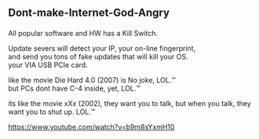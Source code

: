 ## Dont-make-Internet-God-Angry </p>

All popular software and HW has a Kill Switch. </p>

Update severs will detect your IP, your on-line fingerprint,</br>
and send you tons of fake updates that will kill your OS. </br>
your VIA USB PCIe card. </p> 

like the movie Die Hard 4.0 (2007) is No joke, LOL.™ </br>
but PCs dont have C-4 inside, yet, LOL.™ </p>

its like the movie xXx (2002),
they want you to talk, but when you talk, they want you to shut up. LOL.™

https://www.youtube.com/watch?v=b9m8sYxmH10

